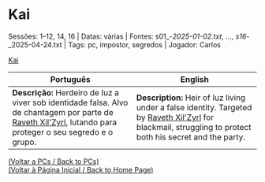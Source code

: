 
# Kai

Sessões: 1–12, 14, 16 | Datas: várias | Fontes: s01_-_2025-01-02.txt, ..., s16_-_2025-04-24.txt | Tags: pc, impostor, segredos | Jogador: Carlos

[Kai](kai.png)

| Português | English |
|-----------|---------|
| **Descrição:** Herdeiro de Iuz a viver sob identidade falsa. Alvo de chantagem por parte de [Raveth Xil'Zyrl](raveth_xil_zyrl.md), lutando para proteger o seu segredo e o grupo. | **Description:** Heir of Iuz living under a false identity. Targeted by [Raveth Xil'Zyrl](raveth_xil_zyrl.md) for blackmail, struggling to protect both his secret and the party. |

[(Voltar a PCs / Back to PCs)](pcs.md)  
[(Voltar à Página Inicial / Back to Home Page)](home.md)

